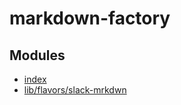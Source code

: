 # markdown-factory

## Modules

- [index](index/index.md)
- [lib/flavors/slack-mrkdwn](lib/flavors/slack-mrkdwn/index.md)
